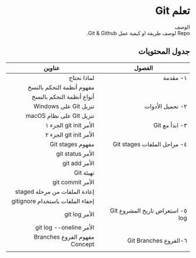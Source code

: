 <div dir="rtl">

# تعلم Git
الوصف
<br>
Repo لوصف طريقة او كيفية عمل Git & Github.
## جدول المحتويات
| الفصول | عناوين |
| ----------- | ----------- |
| ١- مقدمة | لماذا نحتاج |
|            | مفهوم أنظمة التحكم بالنسخ |
|            | أنواع أنظمة التحكم بالنسخ|
| ٢- تحميل الأدوات | تنزيل Git على  Windows |
|  | تنزيل  Git على نظام macOS |
|  ٣- ابدأ مع Git | الأمر git init الجزء ١ |
| |الأمر git init الجزء ٢|
| ٤- مراحل الملفات Git stages | مفهوم Git stages|
||الأمر git status|
||الأمر git add|
||تهيئة Git|
||الأمر git commit|
||إعادة الملفات من مرحلة staged|
||إخفاء الملفات باستخدام gitignore|
|٥- استعراض تاريخ المشروع Git log| الأمر git log|
||الأمر git log --oneline|
|٦-الفروع Git Branches|مفهوم الفروع Branches Concept|
|||
</div>